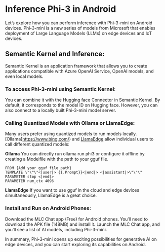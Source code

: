 # **Inference Phi-3 in Android**

Let’s explore how you can perform inference with Phi-3-mini on Android devices. Phi-3-mini is a new series of models from Microsoft that enables deployment of Large Language Models (LLMs) on edge devices and IoT devices. 

## Semantic Kernel and Inference:
Semantic Kernel is an application framework that allows you to create applications compatible with Azure OpenAI Service, OpenAI models, and even local models.

### To access Phi-3-mini using Semantic Kernel:
You can combine it with the Hugging face Connector in Semantic Kernel.
By default, it corresponds to the model ID on Hugging face. However, you can also connect to a locally built Phi-3-mini model server.

### Calling Quantized Models with Ollama or LlamaEdge:

Many users prefer using quantized models to run models locally.
[Ollama]https://www.bing.com/) and [LlamaEdge](https://llamaedge.com) allow individual users to call different quantized models:

**Ollama**
You can directly run ollama run phi3 or configure it offline by creating a Modelfile with the path to your gguf file.

```
FROM {Add your gguf file path}
TEMPLATE \"\"\"<|user|> {{.Prompt}}<|end|> <|assistant|>\"\"\"
PARAMETER stop <|end|>
PARAMETER num_ctx 4096

```

**LlamaEdge** 
If you want to use gguf in the cloud and edge devices simultaneously, LlamaEdge is a great choice.

### Install and Run on Android Phones:
Download the MLC Chat app (Free) for Android phones.
You’ll need to download the APK file (148MB) and install it.
Launch the MLC Chat app, and you’ll see a list of AI models, including Phi-3-mini.

In summary, Phi-3-mini opens up exciting possibilities for generative AI on edge devices, and you can start exploring its capabilities on Android.
